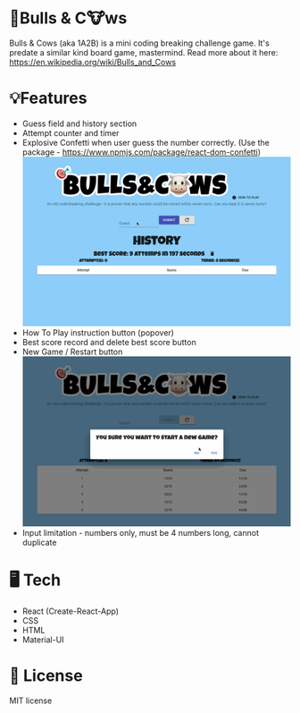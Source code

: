 # 🎯Bulls & C🐮ws

Bulls & Cows (aka 1A2B) is a mini coding breaking challenge game. It's predate a similar kind board game, mastermind. Read more about it here: https://en.wikipedia.org/wiki/Bulls_and_Cows

# 💡Features

- Guess field and history section
- Attempt counter and timer
- Explosive Confetti when user guess the number correctly. (Use the package - https://www.npmjs.com/package/react-dom-confetti)
  ![](public/Play.gif)
- How To Play instruction button (popover)
- Best score record and delete best score button
- New Game / Restart button
  ![](public/Replay.gif)
- Input limitation - numbers only, must be 4 numbers long, cannot duplicate

# 🖥️ Tech

- React (Create-React-App)
- CSS
- HTML
- Material-UI

# 🚀 License

MIT license
